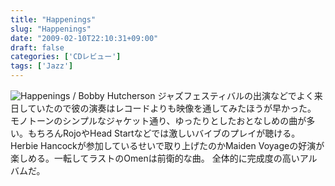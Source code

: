 ```yaml
---
title: "Happenings"
slug: "Happenings"
date: "2009-02-10T22:10:31+09:00"
draft: false
categories: ['CDレビュー']
tags: ['Jazz']
---
```


![Happenings / Bobby Hutcherson](/wp-content/uploads/2009/02/20090210.jpg) ジャズフェスティバルの出演などでよく来日していたので彼の演奏はレコードよりも映像を通してみたほうが早かった。 モノトーンのシンプルなジャケット通り、ゆったりとしたおとなしめの曲が多い。もちろんRojoやHead Startなどでは激しいバイブのプレイが聴ける。 Herbie Hancockが参加しているせいで取り上げたのかMaiden Voyageの好演が楽しめる。一転してラストのOmenは前衛的な曲。 全体的に完成度の高いアルバムだ。